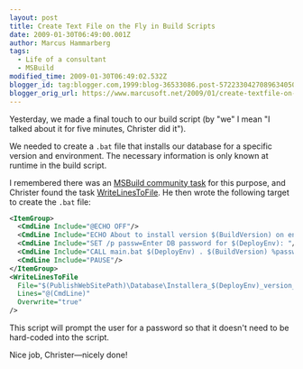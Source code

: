 ```yaml
---
layout: post
title: Create Text File on the Fly in Build Scripts
date: 2009-01-30T06:49:00.001Z
author: Marcus Hammarberg
tags:
  - Life of a consultant
  - MSBuild
modified_time: 2009-01-30T06:49:02.532Z
blogger_id: tag:blogger.com,1999:blog-36533086.post-5722330427089634050
blogger_orig_url: https://www.marcusoft.net/2009/01/create-textfile-on-fly-in-build-scripts.html
---
```


Yesterday, we made a final touch to our build script (by "we" I mean "I talked about it for five minutes, Christer did it").

We needed to create a `.bat` file that installs our database for a specific version and environment. The necessary information is only known at runtime in the build script.

I remembered there was an [MSBuild community task](http://msbuildtasks.tigris.org/) for this purpose, and Christer found the task [WriteLinesToFile](http://msdn.microsoft.com/en-us/library/ms164305.aspx). He then wrote the following target to create the `.bat` file:

```xml
<ItemGroup>
  <CmdLine Include="@ECHO OFF"/>
  <CmdLine Include="ECHO About to install version $(BuildVersion) on environment $(DeployEnv)"/>
  <CmdLine Include="SET /p passw=Enter DB password for $(DeployEnv): "/>
  <CmdLine Include="CALL main.bat $(DeployEnv) . $(BuildVersion) %passw%"/>
  <CmdLine Include="PAUSE"/>
</ItemGroup>
<WriteLinesToFile
  File="$(PublishWebSitePath)\Database\Installera_$(DeployEnv)_version_$(BuildVersion).bat"
  Lines="@(CmdLine)"
  Overwrite="true"
/>
```

This script will prompt the user for a password so that it doesn't need to be hard-coded into the script.

Nice job, Christer—nicely done!
